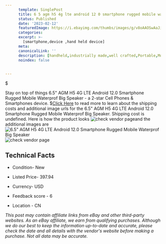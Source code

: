 ```yaml
---
      template: SinglePost
      title: 6 5 agm h5 4g lte android 12 0 smartphone rugged mobile waterprof big speaker
      status: Published
      date: '2023-02-12'
      featuredImage: https://i.ebayimg.com/thumbs/images/g/v8oAAOSwAaJi03jd/s-l225.jpg
      categories: 
      excerpt: >-
        [smartphone,device ,hand held device]
      meta:
      canonicalLink: ''
      description: [handheld,industrially made,well crafted,Portable,Mobile,Compact,Convenient,Lightweight,Maneuverable,Man-portable,Miniature,Carriable,Hand-held,Light,Holdable,Transportable,Mobile device,Pocket-sized,On-the-go,Wireless,Cordless,Compact size,Convenient size, smartphone,device ,hand held device]
      noindex: false
      
        
---
```

$

Stay on top of things 6.5" AGM H5 4G LTE Android 12.0 Smartphone Rugged Mobile Waterprof Big Speaker - a 2-star Cell Phones & Smartphones device.
$[Click Here](https://www.ebay.com/itm/354184125054?hash=item527704da7e%3Ag%3Av8oAAOSwAaJi03jd&mkevt=1&mkcid=1&mkrid=711-53200-19255-0&campid=%253CePNCampaignId%253E&customid=%253CreferenceId%253E&toolid=10049) to read more to learn about the shipping costs and additional image urls for the 6.5" AGM H5 4G LTE Android 12.0 Smartphone Rugged Mobile Waterprof Big Speaker. Shipping cost is undefined. Here is how the product looks ![check vendor page](https://i.ebayimg.com/thumbs/images/g/v8oAAOSwAaJi03jd/s-l225.jpg)and the additional images are![6.5" AGM H5 4G LTE Android 12.0 Smartphone Rugged Mobile Waterprof Big Speaker](https://i.ebayimg.com/images/g/v8oAAOSwAaJi03jd/s-l960.jpg)![check vendor page](https://origin-galleryplus.ebayimg.com/ws/web/354184125054_2_0_1/225x225.jpg,https://origin-galleryplus.ebayimg.com/ws/web/354184125054_3_0_1/225x225.jpg,https://origin-galleryplus.ebayimg.com/ws/web/354184125054_4_0_1/225x225.jpg,https://origin-galleryplus.ebayimg.com/ws/web/354184125054_5_0_1/225x225.jpg,https://origin-galleryplus.ebayimg.com/ws/web/354184125054_6_0_1/225x225.jpg,https://origin-galleryplus.ebayimg.com/ws/web/354184125054_7_0_1/225x225.jpg,https://origin-galleryplus.ebayimg.com/ws/web/354184125054_8_0_1/225x225.jpg,https://origin-galleryplus.ebayimg.com/ws/web/354184125054_9_0_1/225x225.jpg,https://origin-galleryplus.ebayimg.com/ws/web/354184125054_10_0_1/225x225.jpg,https://origin-galleryplus.ebayimg.com/ws/web/354184125054_11_0_1/225x225.jpg,https://origin-galleryplus.ebayimg.com/ws/web/354184125054_12_0_1/225x225.jpg)



 ## Technical Facts 



     
      

 - Condition- New 


      

 - Listed Price- 397.94 


      

 - Currency- USD 


      

 - Feedback score - 6 


      

 - Location - CN 


      
      

 *_This post may contain affiliate links from eBay and other third-party websites. As an eBay affiliate, we earn from qualifying purchases. Although we do our best to keep the information up-to-date and accurate, please check the date and all details with the vendor's website before making a purchase. Not all data may be accurate._*






